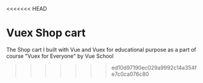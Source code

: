 <<<<<<< HEAD
# Vuex Shop cart
The Shop cart I built with Vue and Vuex for educational purpose as a part of course "Vuex for Everyone" by Vue School
>>>>>>> ed10d97190ec029a9992c14a354fe7c0ca076c80
